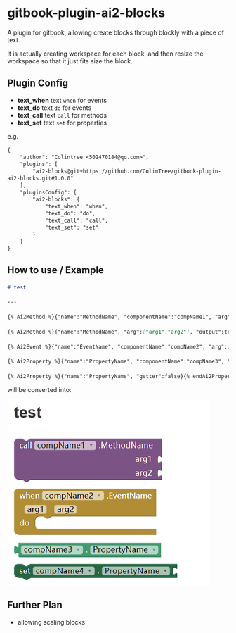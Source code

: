 # gitbook-plugin-ai2-blocks

A plugin for gitbook, allowing create blocks through blockly with a piece of text.

It is actually creating workspace for each block, and then resize the workspace so that it just fits size the block.

## Plugin Config

* **text_when** text `when` for events
* **text_do**   text `do` for events
* **text_call** text `call` for methods
* **text_set**  text `set` for properties

e.g.

```
{
    "author": "Colintree <502470184@qq.com>",
    "plugins": [
        "ai2-blocks@git+https://github.com/ColinTree/gitbook-plugin-ai2-blocks.git#1.0.0"
    ],
    "pluginsConfig": {
        "ai2-blocks": {
            "text_when": "when",
            "text_do": "do",
            "text_call": "call",
            "text_set": "set"
        }
    }
}
```

## How to use / Example

```markdown
# test

---

{% Ai2Method %}{"name":"MethodName", "componentName":"compName1", "arg":["arg1","arg2"]}{% endAi2Method %}

{% Ai2Method %}{"name":"MethodName", "arg":["arg1","arg2"], "output":true}{% endAi2Method %}

{% Ai2Event %}{"name":"EventName", "componentName":"compName2", "arg":["arg1","arg2"]}{% endAi2Event %}

{% Ai2Property %}{"name":"PropertyName", "componentName":"compName3", "getter":true}{% endAi2Property %}

{% Ai2Property %}{"name":"PropertyName", "getter":false}{% endAi2Property %}
```

will be converted into:

![](example.png)

## Further Plan

* allowing scaling blocks